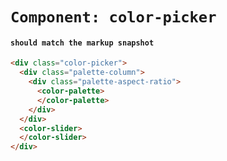 # `Component: color-picker`

#### `should match the markup snapshot`

```html
<div class="color-picker">
  <div class="palette-column">
    <div class="palette-aspect-ratio">
      <color-palette>
      </color-palette>
    </div>
  </div>
  <color-slider>
  </color-slider>
</div>

```

